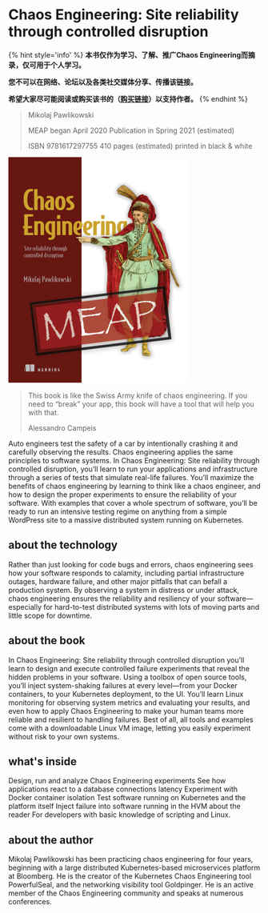 # Chaos Engineering: Site reliability through controlled disruption

{% hint style='info' %}
**本书仅作为学习、了解、推广Chaos Engineering而摘录，仅可用于个人学习。**

**您不可以在网络、论坛以及各类社交媒体分享、传播该链接。**

**希望大家尽可能阅读或购买该书的（[购买链接](https://www.manning.com/books/chaos-engineering)）以支持作者。**
{% endhint %}

> Mikolaj Pawlikowski
> 
> MEAP began April 2020  Publication in Spring 2021 (estimated)
> 
> ISBN 9781617297755  410 pages (estimated)  printed in black & white
 
![](images/cover.png)

> This book is like the Swiss Army knife of chaos engineering. If you need to “break” your app, this book will have a tool that will help you with that.
> 
> Alessandro Campeis

Auto engineers test the safety of a car by intentionally crashing it and carefully observing the results. Chaos engineering applies the same principles to software systems. In Chaos Engineering: Site reliability through controlled disruption, you’ll learn to run your applications and infrastructure through a series of tests that simulate real-life failures. You’ll maximize the benefits of chaos engineering by learning to think like a chaos engineer, and how to design the proper experiments to ensure the reliability of your software. With examples that cover a whole spectrum of software, you’ll be ready to run an intensive testing regime on anything from a simple WordPress site to a massive distributed system running on Kubernetes.

## about the technology
Rather than just looking for code bugs and errors, chaos engineering sees how your software responds to calamity, including partial infrastructure outages, hardware failure, and other major pitfalls that can befall a production system. By observing a system in distress or under attack, chaos engineering ensures the reliability and resiliency of your software—especially for hard-to-test distributed systems with lots of moving parts and little scope for downtime.

## about the book
In Chaos Engineering: Site reliability through controlled disruption you’ll learn to design and execute controlled failure experiments that reveal the hidden problems in your software. Using a toolbox of open source tools, you’ll inject system-shaking failures at every level—from your Docker containers, to your Kubernetes deployment, to the UI. You’ll learn Linux monitoring for observing system metrics and evaluating your results, and even how to apply Chaos Engineering to make your human teams more reliable and resilient to handling failures. Best of all, all tools and examples come with a downloadable Linux VM image, letting you easily experiment without risk to your own systems.

## what's inside
Design, run and analyze Chaos Engineering experiments
See how applications react to a database connections latency
Experiment with Docker container isolation
Test software running on Kubernetes and the platform itself
Inject failure into software running in the HVM
about the reader
For developers with basic knowledge of scripting and Linux.

## about the author
Mikolaj Pawlikowski has been practicing chaos engineering for four years, beginning with a large distributed Kubernetes-based microservices platform at Bloomberg. He is the creator of the Kubernetes Chaos Engineering tool PowerfulSeal, and the networking visibility tool Goldpinger. He is an active member of the Chaos Engineering community and speaks at numerous conferences.


